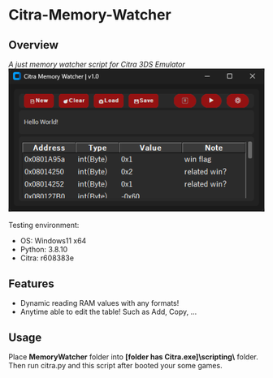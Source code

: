 # Citra-Memory-Watcher
## Overview
*A just memory watcher script for Citra 3DS Emulator*  
<img src="Attachments/%E3%82%B9%E3%82%AF%E3%83%AA%E3%83%BC%E3%83%B3%E3%82%B7%E3%83%A7%E3%83%83%E3%83%88%202025-06-29%20122926.png" alt="sample.png">　　

Testing environment:
- OS: Windows11 x64
- Python: 3.8.10
- Citra: r608383e
## Features
- Dynamic reading RAM values with any formats!
- Anytime able to edit the table! Such as Add, Copy, ...
## Usage
Place **MemoryWatcher** folder into **[folder has Citra.exe]\\scripting\\** folder.  
Then run citra.py and this script after booted your some games.
